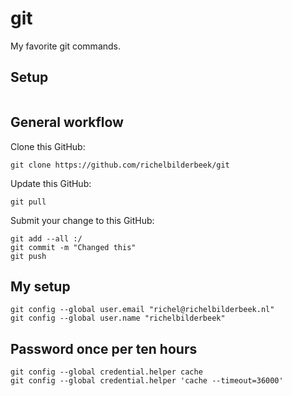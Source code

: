 # git

My favorite git commands.

## Setup

```
```

## General workflow

Clone this GitHub:

```
git clone https://github.com/richelbilderbeek/git
```

Update this GitHub:

```
git pull
```

Submit your change to this GitHub:

```
git add --all :/
git commit -m "Changed this"
git push
```

## My setup

```
git config --global user.email "richel@richelbilderbeek.nl"
git config --global user.name "richelbilderbeek"
```


## Password once per ten hours

```
git config --global credential.helper cache
git config --global credential.helper 'cache --timeout=36000'
```

